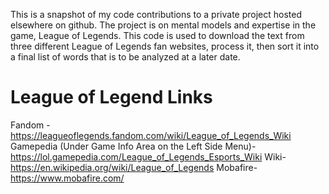This is a snapshot of my code contributions to a private project hosted elsewhere on github. The project is on mental models and expertise in the game, League of Legends. This code is used to download the text from three different League of Legends fan websites, process it, then sort it into a final list of words that is to be analyzed at a later date.

# League of Legend Links
Fandom - https://leagueoflegends.fandom.com/wiki/League_of_Legends_Wiki
Gamepedia (Under Game Info Area on the Left Side Menu)- https://lol.gamepedia.com/League_of_Legends_Esports_Wiki
Wiki- https://en.wikipedia.org/wiki/League_of_Legends
Mobafire- https://www.mobafire.com/


